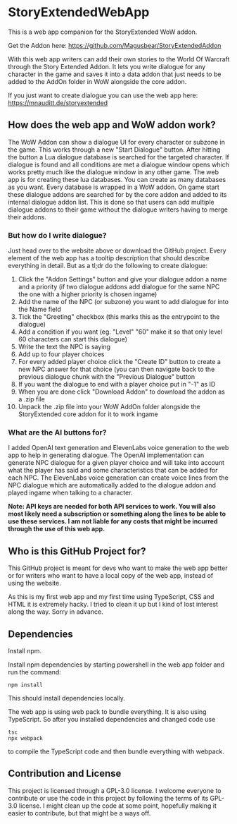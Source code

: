# StoryExtendedWebApp
This is a web app companion for the StoryExtended WoW addon.

Get the Addon here:
https://github.com/Magusbear/StoryExtendedAddon

With this web app writers can add their own stories to the World Of Warcraft through the Story Extended Addon. It lets you write dialogue for any character in the game and saves it into a data addon that just needs to be added to the AddOn folder in WoW alongside the core addon.

If you just want to create dialogue you can use the web app here:
https://mnauditt.de/storyextended

## How does the web app and WoW addon work?
The WoW Addon can show a dialogue UI for every character or subzone in the game. This works through a new "Start Dialogue" button. After hitting the button a Lua dialogue database is searched for the targeted character. If dialogue is found and all conditions are met a dialogue window opens which works pretty much like the dialogue window in any other game.
The web app is for creating these lua databases.
You can create as many databases as you want. Every database is wrapped in a WoW addon. On game start these dialogue addons are searched for by the core addon and added to its internal dialogue addon list. This is done so that users can add multiple dialogue addons to their game without the dialogue writers having to merge their addons.

### But how do I write dialogue?
Just head over to the website above or download the GitHub project. Every element of the web app has a tooltip description that should describe everything in detail. But as a tl;dr do the following to create dialogue:
1. Click the "Addon Settings" button and give your dialogue addon a name and a priority (if two dialogue addons add dialogue for the same NPC the one with a higher priority is chosen ingame)
2. Add the name of the NPC (or subzone) you want to add dialogue for into the Name field
3. Tick the "Greeting" checkbox (this marks this as the entrypoint to the dialogue)
4. Add a condition if you want (eg. "Level" "60" make it so that only level 60 characters can start this dialogue)
5. Write the text the NPC is saying
6. Add up to four player choices
7. For every added player choice click the "Create ID" button to create a new NPC answer for that choice (you can then navigate back to the previous dialogue chunk with the "Previous Dialogue" button
8. If you want the dialogue to end with a player choice put in "-1" as ID
9. When you are done click "Download Addon" to download the addon as a .zip file
10. Unpack the .zip file into your WoW AddOn folder alongside the StoryExtended core addon for it to work ingame

### What are the AI buttons for?
I added OpenAI text generation and ElevenLabs voice generation to the web app to help in generating dialogue. The OpenAI implementation can generate NPC dialogue for a given player choice and will take into account what the player has said and some characteristics that can be added for each NPC.
The ElevenLabs voice generation can create voice lines from the NPC dialogue which are automatically added to the dialogue addon and played ingame when talking to a character.

**Note: API keys are needed for both API services to work. You will also most likely need a subscription or something along the lines to be able to use these services. I am not liable for any costs that might be incurred through the use of this web app.**


## Who is this GitHub Project for?
This GitHub project is meant for devs who want to make the web app better or for writers who want to have a local copy of the web app, instead of using the website.

As this is my first web app and my first time using TypeScript, CSS and HTML it is extremely hacky. I tried to clean it up but I kind of lost interest along the way. Sorry in advance.

## Dependencies
Install npm.

Install npm dependencies by starting powershell in the web app folder and run the command:
```
npm install
```
This should install dependencies locally.

The web app is using web pack to bundle everything. It is also using TypeScript. So after you installed dependencies and changed code use
```
tsc
npx webpack
```
to compile the TypeScript code and then bundle everything with webpack.

## Contribution and License
This project is licensed through a GPL-3.0 license.
I welcome everyone to contribute or use the code in this project by following the terms of its GPL-3.0 license.
I might clean up the code at some point, hopefully making it easier to contribute, but that might be a ways off.
